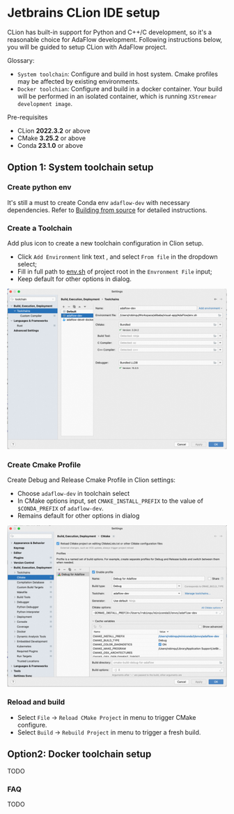 # Jetbrains CLion IDE setup

CLion has built-in support for Python and C++/C development, so it's a reasonable choice for AdaFlow development. Following instructions below, you will be guided to setup CLion with AdaFlow project.

Glossary:

* `System toolchain`: Configure and build in host system. Cmake profiles may be affected by existing environments.
* `Docker toolchian`: Configure and build in a docker container. Your build will be performed in an isolated container, which is running `XStremear development image`.

Pre-requisites

* CLion **2022.3.2** or above
* CMake **3.25.2** or above
* Conda **23.1.0** or above

## Option 1: System toolchain setup

### Create python env

It's still a must to create Conda env `adaflow-dev` with necessary dependencies. Refer to [Building from source](./build_from_source.md) for detailed instructions.

### Create a Toolchain 

Add plus icon to create a new toolchain configuration in Clion setup.

* Click `Add Environment` link text , and select `From file` in the dropdown select;
* Fill in full path to [env.sh](../../env.sh) of project root in the `Envronment File` input;
* Keep default for other options in dialog.

![clion_toolchain.png](./clion_toolchain.png)

### Create Cmake Profile

Create Debug and Release Cmake Profile in Clion settings:

* Choose `adaflow-dev` in toolchain select
* In CMake options input, set `CMAKE_INSTALL_PREFIX` to the value of `$CONDA_PREFIX` of `adaflow-dev`.
* Remains default for other options in dialog

![clion_cmake_profile.png](./clion_cmkae_profile.png)

### Reload and build

* Select `File` -> `Reload CMake Project` in menu to trigger CMake configure.
* Select `Build` -> `Rebuild Project` in menu to trigger a fresh build.

## Option2: Docker toolchain setup

TODO

### FAQ

TODO